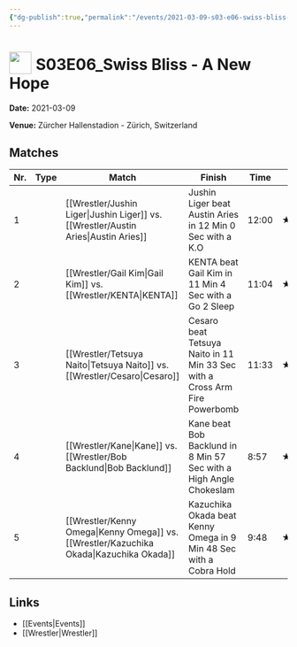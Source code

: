 ```yaml
---
{"dg-publish":true,"permalink":"/events/2021-03-09-s03-e06-swiss-bliss-a-new-hope/","title":"S03E06_Swiss Bliss - A New Hope","noteIcon":"","created":"2025-09-01T21:42:44.707+02:00"}
---
```



# <img src="z_Images/ChokeSlam.png" width="40" style="vertical-align:bottom; margin-right:8px;">**S03E06_Swiss Bliss - A New Hope**

**Date:** 2021-03-09

**Venue:** Zürcher Hallenstadion - Zürich, Switzerland

## Matches

| Nr. | Type | Match | Finish | Time | Rating | Score |
|-----|------|-------|--------|------|--------|-------|
| 1 |  | [[Wrestler/Jushin Liger\|Jushin Liger]] vs. [[Wrestler/Austin Aries\|Austin Aries]] | Jushin Liger beat Austin Aries in 12 Min 0 Sec with a K.O | 12:00 | ★★★★1/4 | 91 |
| 2 |  | [[Wrestler/Gail Kim\|Gail Kim]] vs. [[Wrestler/KENTA\|KENTA]] | KENTA beat Gail Kim in 11 Min 4 Sec with a Go 2 Sleep | 11:04 | ★★★1/4 | 74 |
| 3 |  | [[Wrestler/Tetsuya Naito\|Tetsuya Naito]] vs. [[Wrestler/Cesaro\|Cesaro]]  | Cesaro  beat Tetsuya Naito in 11 Min 33 Sec with a Cross Arm Fire Powerbomb | 11:33 | ★★★★1/4 | 91 |
| 4 |  | [[Wrestler/Kane\|Kane]] vs. [[Wrestler/Bob Backlund\|Bob Backlund]] | Kane beat Bob Backlund in 8 Min 57 Sec with a High Angle Chokeslam | 8:57 | ★★★3/4 | 83 |
| 5 |  | [[Wrestler/Kenny Omega\|Kenny Omega]] vs. [[Wrestler/Kazuchika Okada\|Kazuchika Okada]] | Kazuchika Okada beat Kenny Omega in 9 Min 48 Sec with a Cobra Hold | 9:48 | ★★★★1/4 | 88 |

## Links
- [[Events\|Events]]
- [[Wrestler\|Wrestler]]
